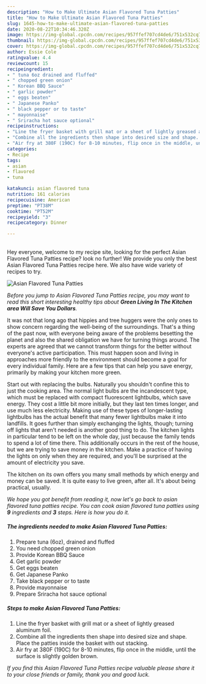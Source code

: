```yaml
---
description: "How to Make Ultimate Asian Flavored Tuna Patties"
title: "How to Make Ultimate Asian Flavored Tuna Patties"
slug: 1645-how-to-make-ultimate-asian-flavored-tuna-patties
date: 2020-08-22T10:34:46.320Z
image: https://img-global.cpcdn.com/recipes/957ffef707cd4de6/751x532cq70/asian-flavored-tuna-patties-recipe-main-photo.jpg
thumbnail: https://img-global.cpcdn.com/recipes/957ffef707cd4de6/751x532cq70/asian-flavored-tuna-patties-recipe-main-photo.jpg
cover: https://img-global.cpcdn.com/recipes/957ffef707cd4de6/751x532cq70/asian-flavored-tuna-patties-recipe-main-photo.jpg
author: Essie Cole
ratingvalue: 4.4
reviewcount: 15
recipeingredient:
- " tuna 6oz drained and fluffed"
- " chopped green onion"
- " Korean BBQ Sauce"
- " garlic powder"
- " eggs beaten"
- " Japanese Panko"
- " black pepper or to taste"
- " mayonnaise"
- " Sriracha hot sauce optional"
recipeinstructions:
- "Line the fryer basket with grill mat or a sheet of lightly greased aluminum foil."
- "Combine all the ingredients then shape into desired size and shape. Place the patties inside the basket with out stacking."
- "Air fry at 380F (190C) for 8-10 minutes, flip once in the middle, until the surface is slightly golden brown."
categories:
- Recipe
tags:
- asian
- flavored
- tuna

katakunci: asian flavored tuna 
nutrition: 161 calories
recipecuisine: American
preptime: "PT38M"
cooktime: "PT52M"
recipeyield: "3"
recipecategory: Dinner

---
```

<br>
Hey everyone, welcome to my recipe site, looking for the perfect Asian Flavored Tuna Patties recipe? look no further! We provide you only the best Asian Flavored Tuna Patties recipe here. We also have wide variety of recipes to try.
<br>


![Asian Flavored Tuna Patties](https://img-global.cpcdn.com/recipes/957ffef707cd4de6/751x532cq70/asian-flavored-tuna-patties-recipe-main-photo.jpg)

<i>Before you jump to Asian Flavored Tuna Patties recipe, you may want to read this short interesting healthy tips about 
<strong>Green Living In The Kitchen area Will Save You Dollars</strong>.</i>
</br>

It was not that long ago that hippies and tree huggers were the only ones to show concern regarding the well-being of the surroundings. That's a thing of the past now, with everyone being aware of the problems besetting the planet and also the shared obligation we have for turning things around. The experts are agreed that we cannot transform things for the better without everyone's active participation. This must happen soon and living in approaches more friendly to the environment should become a goal for every individual family. Here are a few tips that can help you save energy, primarily by making your kitchen more green.

Start out with replacing the bulbs. Naturally you shouldn't confine this to just the cooking area. The normal light bulbs are the incandescent type, which must be replaced with compact fluorescent lightbulbs, which save energy. They cost a little bit more initially, but they last ten times longer, and use much less electricity. Making use of these types of longer-lasting lightbulbs has the actual benefit that many fewer lightbulbs make it into landfills. It goes further than simply exchanging the lights, though; turning off lights that aren't needed is another good thing to do. The kitchen lights in particular tend to be left on the whole day, just because the family tends to spend a lot of time there. This additionally occurs in the rest of the house, but we are trying to save money in the kitchen. Make a practice of having the lights on only when they are required, and you'll be surprised at the amount of electricity you save.

The kitchen on its own offers you many small methods by which energy and money can be saved. It is quite easy to live green, after all. It's about being practical, usually.


<i>We hope you got benefit from reading it, now let's go back to asian flavored tuna patties recipe. You can cook asian flavored tuna patties using <strong>9</strong> ingredients and <strong>3</strong> steps. Here is how you do it.
</i>

##### The ingredients needed to make Asian Flavored Tuna Patties:

1. Prepare  tuna (6oz), drained and fluffed
1. You need  chopped green onion
1. Provide  Korean BBQ Sauce
1. Get  garlic powder
1. Get  eggs beaten
1. Get  Japanese Panko
1. Take  black pepper or to taste
1. Provide  mayonnaise
1. Prepare  Sriracha hot sauce optional


##### Steps to make Asian Flavored Tuna Patties:

1. Line the fryer basket with grill mat or a sheet of lightly greased aluminum foil.
1. Combine all the ingredients then shape into desired size and shape. Place the patties inside the basket with out stacking.
1. Air fry at 380F (190C) for 8-10 minutes, flip once in the middle, until the surface is slightly golden brown.


<i>If you find this Asian Flavored Tuna Patties recipe valuable please share it to your close friends or family, thank you and good luck.</i>
